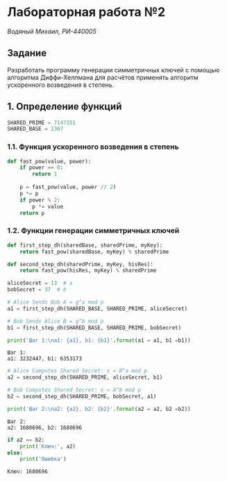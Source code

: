 
# Лабораторная работа №2

*Водяный Михаил, РИ-440005*

## Задание
Разработать программу генерации симметричных ключей с помощью алгоритма Диффи-Хеллмана для расчётов применять алгоритм ускоренного возведения в степень.

## 1. Определение функций


```python
SHARED_PRIME = 7147351
SHARED_BASE = 1367
```

### 1.1. Функция ускоренного возведения в степень


```python
def fast_pow(value, power):
    if power == 0:
        return 1
    
    p = fast_pow(value, power // 2)
    p *= p
    if power % 2:
        p *= value
    return p
```

### 1.2. Функции генерации симметричных ключей


```python
def first_step_dh(sharedBase, sharedPrime, myKey):
    return fast_pow(sharedBase, myKey) % sharedPrime

def second_step_dh(sharedPrime, myKey, hisRes):
    return fast_pow(hisRes, myKey) % sharedPrime
```


```python
aliceSecret = 13  # a
bobSecret = 37  # b
```


```python
# Alice Sends Bob A = g^a mod p
a1 = first_step_dh(SHARED_BASE, SHARED_PRIME, aliceSecret)

# Bob Sends Alice B = g^b mod p
b1 = first_step_dh(SHARED_BASE, SHARED_PRIME, bobSecret)

print('Шаг 1:\na1: {a1}, b1: {b1}'.format(a1 = a1, b1 =b1))

```

    Шаг 1:
    a1: 3232447, b1: 6353173
    


```python
# Alice Computes Shared Secret: s = B^a mod p
a2 = second_step_dh(SHARED_PRIME, aliceSecret, b1)

# Bob Computes Shared Secret: s = A^b mod p
b2 = second_step_dh(SHARED_PRIME, bobSecret, a1)

print('Шаг 2:\na2: {a2}, b2: {b2}'.format(a2 = a2, b2 =b2))
```

    Шаг 2:
    a2: 1680696, b2: 1680696
    


```python
if a2 == b2:
    print('Ключ:', a2)
else:
    print('Ошибка')
```

    Ключ: 1680696
    
